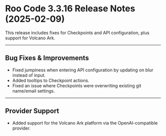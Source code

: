 # Roo Code 3.3.16 Release Notes (2025-02-09)

This release includes fixes for Checkpoints and API configuration, plus support for Volcano Ark.

---

## Bug Fixes & Improvements

*   Fixed jumpiness when entering API configuration by updating on blur instead of input.
*   Added tooltips to Checkpoint actions.
*   Fixed an issue where Checkpoints were overwriting existing git name/email settings.

---

## Provider Support

*   Added support for the Volcano Ark platform via the OpenAI-compatible provider.